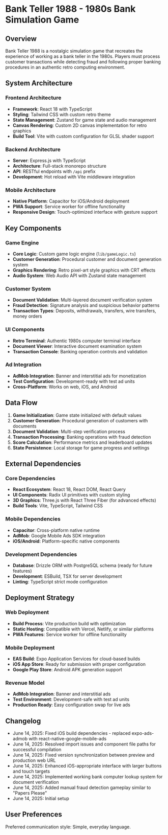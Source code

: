 # Bank Teller 1988 - 1980s Bank Simulation Game

## Overview

Bank Teller 1988 is a nostalgic simulation game that recreates the experience of working as a bank teller in the 1980s. Players must process customer transactions while detecting fraud and following proper banking procedures in an authentic retro computing environment.

## System Architecture

### Frontend Architecture
- **Framework**: React 18 with TypeScript
- **Styling**: Tailwind CSS with custom retro theme
- **State Management**: Zustand for game state and audio management
- **Canvas Rendering**: Custom 2D canvas implementation for retro graphics
- **Build Tool**: Vite with custom configuration for GLSL shader support

### Backend Architecture
- **Server**: Express.js with TypeScript
- **Architecture**: Full-stack monorepo structure
- **API**: RESTful endpoints with `/api` prefix
- **Development**: Hot reload with Vite middleware integration

### Mobile Architecture
- **Native Platform**: Capacitor for iOS/Android deployment
- **PWA Support**: Service worker for offline functionality
- **Responsive Design**: Touch-optimized interface with gesture support

## Key Components

### Game Engine
- **Core Logic**: Custom game logic engine (`lib/gameLogic.ts`)
- **Customer Generation**: Procedural customer and document generation system
- **Graphics Rendering**: Retro pixel-art style graphics with CRT effects
- **Audio System**: Web Audio API with Zustand state management

### Customer System
- **Document Validation**: Multi-layered document verification system
- **Fraud Detection**: Signature analysis and suspicious behavior patterns
- **Transaction Types**: Deposits, withdrawals, transfers, wire transfers, money orders

### UI Components
- **Retro Terminal**: Authentic 1980s computer terminal interface
- **Document Viewer**: Interactive document examination system
- **Transaction Console**: Banking operation controls and validation

### Ad Integration
- **AdMob Integration**: Banner and interstitial ads for monetization
- **Test Configuration**: Development-ready with test ad units
- **Cross-Platform**: Works on web, iOS, and Android

## Data Flow

1. **Game Initialization**: Game state initialized with default values
2. **Customer Generation**: Procedural generation of customers with documents
3. **Document Validation**: Multi-step verification process
4. **Transaction Processing**: Banking operations with fraud detection
5. **Score Calculation**: Performance metrics and leaderboard updates
6. **State Persistence**: Local storage for game progress and settings

## External Dependencies

### Core Dependencies
- **React Ecosystem**: React 18, React DOM, React Query
- **UI Components**: Radix UI primitives with custom styling
- **3D Graphics**: Three.js with React Three Fiber (for advanced effects)
- **Build Tools**: Vite, TypeScript, Tailwind CSS

### Mobile Dependencies
- **Capacitor**: Cross-platform native runtime
- **AdMob**: Google Mobile Ads SDK integration
- **iOS/Android**: Platform-specific native components

### Development Dependencies
- **Database**: Drizzle ORM with PostgreSQL schema (ready for future features)
- **Development**: ESBuild, TSX for server development
- **Linting**: TypeScript strict mode configuration

## Deployment Strategy

### Web Deployment
- **Build Process**: Vite production build with optimization
- **Static Hosting**: Compatible with Vercel, Netlify, or similar platforms
- **PWA Features**: Service worker for offline functionality

### Mobile Deployment
- **EAS Build**: Expo Application Services for cloud-based builds
- **iOS App Store**: Ready for submission with proper configuration
- **Google Play Store**: Android APK generation support

### Revenue Model
- **AdMob Integration**: Banner and interstitial ads
- **Test Environment**: Development-safe with test ad units
- **Production Ready**: Easy configuration swap for live ads

## Changelog
- June 14, 2025: Fixed iOS build dependencies - replaced expo-ads-admob with react-native-google-mobile-ads
- June 14, 2025: Resolved import issues and component file paths for successful compilation
- June 14, 2025: Fixed version synchronization between preview and production web URL
- June 14, 2025: Enhanced iOS-appropriate interface with larger buttons and touch targets
- June 14, 2025: Implemented working bank computer lookup system for document verification
- June 14, 2025: Added manual fraud detection gameplay similar to "Papers Please"
- June 14, 2025: Initial setup

## User Preferences

Preferred communication style: Simple, everyday language.